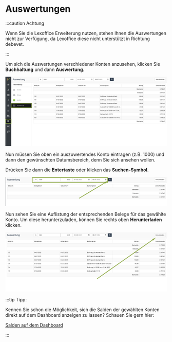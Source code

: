 # Auswertungen  

:::caution Achtung  

Wenn Sie die Lexoffice Erweiterung nutzen, stehen Ihnen die Auswertungen nicht zur Verfügung, da Lexoffice diese nicht unterstützt in Richtung 
debevet. 

:::

Um sich die Auswertungen verschiedener Konten anzusehen, klicken Sie **Buchhaltung** und dann **Auswertung**.  

![](../../static/img/Buchhaltung/auswertungen1.png)  

Nun müssen Sie oben ein auszuwertendes Konto eintragen (z.B. 1000) und dann den gewünschten Datumsbereich, denn Sie sich ansehen wollen.  

Drücken Sie dann die **Entertaste** oder klicken das **Suchen-Symbol**.  

![](../../static/img/Buchhaltung/auswertungen2.png)  

Nun sehen Sie eine Auflistung der entsprechenden Belege für das gewählte Konto. Um diese herunterzuladen, können Sie 
rechts oben **Herunterladen** klicken. 

![](../../static/img/Buchhaltung/auswertungen_herunterladen.png)

:::tip Tipp: 

Kennen Sie schon die Möglichkeit, sich die Salden der gewählten Konten direkt auf dem Dashboard anzeigen zu lassen?
Schauen Sie gern hier:  

[Salden auf dem Dashboard](/docs/Dashboard/Einrichtung#salden)  

:::